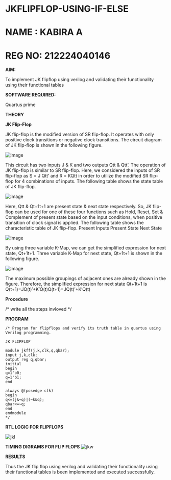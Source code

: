 # JKFLIPFLOP-USING-IF-ELSE
# NAME : KABIRA A
# REG NO: 212224040146

**AIM:** 

To implement  JK flipflop using verilog and validating their functionality using their functional tables

**SOFTWARE REQUIRED:**

Quartus prime

**THEORY**

**JK Flip-Flop**

JK flip-flop is the modified version of SR flip-flop. It operates with only positive clock transitions or negative clock transitions. The circuit diagram of JK flip-flop is shown in the following figure.

![image](https://github.com/naavaneetha/JKFLIPFLOP-USING-IF-ELSE/assets/154305477/a649c30b-232b-4558-b188-fd6c09845180)


This circuit has two inputs J & K and two outputs Qtt & Qtt’. The operation of JK flip-flop is similar to SR flip-flop. Here, we considered the inputs of SR flip-flop as S = J Qtt’ and R = KQtt in order to utilize the modified SR flip-flop for 4 combinations of inputs. The following table shows the state table of JK flip-flop.

![image](https://github.com/naavaneetha/JKFLIPFLOP-USING-IF-ELSE/assets/154305477/c4360742-e8a8-4937-b089-c46c0433f9a3)

 
Here, Qtt & Qt+1t+1 are present state & next state respectively. So, JK flip-flop can be used for one of these four functions such as Hold, Reset, Set & Complement of present state based on the input conditions, when positive transition of clock signal is applied. The following table shows the characteristic table of JK flip-flop. Present Inputs Present State Next State
 
![image](https://github.com/naavaneetha/JKFLIPFLOP-USING-IF-ELSE/assets/154305477/6c275261-a6d5-4c37-a3a7-1e88ca11c4cd)

By using three variable K-Map, we can get the simplified expression for next state, Qt+1t+1. Three variable K-Map for next state, Qt+1t+1 is shown in the following figure.
 
![image](https://github.com/naavaneetha/JKFLIPFLOP-USING-IF-ELSE/assets/154305477/5174f41b-0ce0-4329-a372-6d1943ea6673)

The maximum possible groupings of adjacent ones are already shown in the figure. Therefore, the simplified expression for next state Qt+1t+1 is Q(t+1)=JQ(t)′+K′Q(t)Q(t+1)=JQ(t)′+K′Q(t)

**Procedure**

/* write all the steps invloved */

**PROGRAM**
```
/* Program for flipflops and verify its truth table in quartus using Verilog programming.

JK FLIPFLOP

module jkff(j,k,clk,q,qbar);
input j,k,clk;
output reg q,qbar;
initial 
begin
q=1'b0;
q=1'b1;
end 

always @(posedge clk)
begin 
q<=(j&~q)|(~k&q);
qbar<=~q;
end
endmodule
*/
```

**RTL LOGIC FOR FLIPFLOPS**

![jkl](https://github.com/user-attachments/assets/463ea5ce-af8a-4413-9018-8c84457578ee)

**TIMING DIGRAMS FOR FLIP FLOPS**
![jkw](https://github.com/user-attachments/assets/8f899460-6f99-4606-a4ca-e34c78ef32de)

**RESULTS**

Thus the JK flip flop using verilog and validating their functionality using their functional tables is been implemented and executed successfully.
